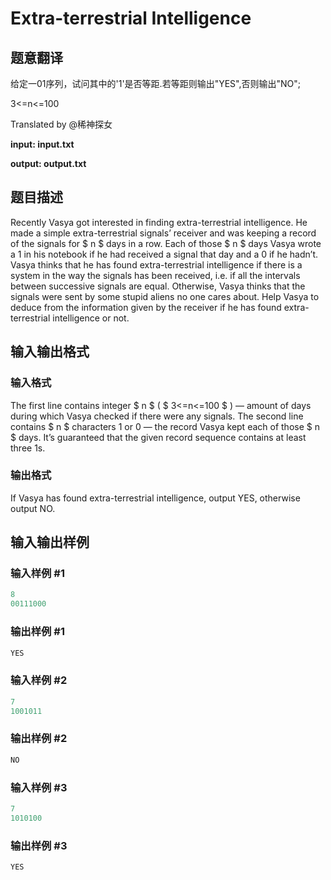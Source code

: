 # Extra-terrestrial Intelligence

## 题意翻译

给定一01序列，试问其中的'1'是否等距.若等距则输出"YES",否则输出"NO";

3<=n<=100

Translated by @稀神探女

**input: input.txt**

**output: output.txt**

## 题目描述

Recently Vasya got interested in finding extra-terrestrial intelligence. He made a simple extra-terrestrial signals’ receiver and was keeping a record of the signals for $ n $ days in a row. Each of those $ n $ days Vasya wrote a 1 in his notebook if he had received a signal that day and a 0 if he hadn’t. Vasya thinks that he has found extra-terrestrial intelligence if there is a system in the way the signals has been received, i.e. if all the intervals between successive signals are equal. Otherwise, Vasya thinks that the signals were sent by some stupid aliens no one cares about. Help Vasya to deduce from the information given by the receiver if he has found extra-terrestrial intelligence or not.

## 输入输出格式

### 输入格式

The first line contains integer $ n $ ( $ 3<=n<=100 $ ) — amount of days during which Vasya checked if there were any signals. The second line contains $ n $ characters 1 or 0 — the record Vasya kept each of those $ n $ days. It’s guaranteed that the given record sequence contains at least three 1s.

### 输出格式

If Vasya has found extra-terrestrial intelligence, output YES, otherwise output NO.

## 输入输出样例

### 输入样例 #1

```cpp
8
00111000

```
### 输出样例 #1

```cpp
YES

```
### 输入样例 #2

```cpp
7
1001011

```
### 输出样例 #2

```cpp
NO

```
### 输入样例 #3

```cpp
7
1010100

```
### 输出样例 #3

```cpp
YES

```
